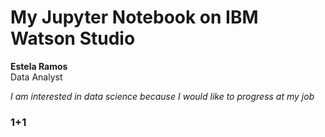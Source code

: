 # My Jupyter Notebook on IBM Watson Studio
**Estela Ramos**  
Data Analyst

*I am interested in data science because I would like to progress at my job*
### 1+1

